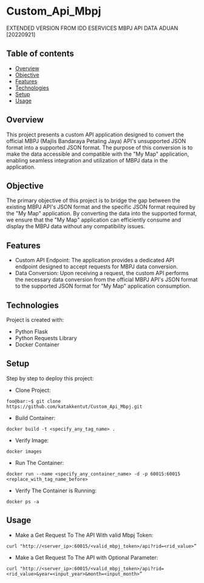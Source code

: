 # Custom_Api_Mbpj
EXTENDED VERSION FROM IDD ESERVICES MBPJ API DATA ADUAN [20220921] 

## Table of contents
* [Overview](#overview)
* [Objective](#objective)
* [Features](#features)
* [Technologies](#technologies)
* [Setup](#setup)
* [Usage](#usage)
  
## Overview

This project presents a custom API application designed to convert the official MBPJ (Majlis Bandaraya Petaling Jaya) API's unsupported JSON format into a supported JSON format. The purpose of this conversion is to make the data accessible and compatible with the "My Map" application, enabling seamless integration and utilization of MBPJ data in the application.

## Objective

The primary objective of this project is to bridge the gap between the existing MBPJ API's JSON format and the specific JSON format required by the "My Map" application. By converting the data into the supported format, we ensure that the "My Map" application can efficiently consume and display the MBPJ data without any compatibility issues.

## Features

* Custom API Endpoint: The application provides a dedicated API endpoint designed to accept requests for MBPJ data conversion.
* Data Conversion: Upon receiving a request, the custom API performs the necessary data conversion from the official MBPJ API's JSON format to the supported JSON format for "My Map" application consumption.
	
## Technologies
Project is created with:
* Python Flask
* Python Requests Library
* Docker Container

	
## Setup
Step by step to deploy this project:

* Clone Project:
```console
foo@bar:~$ git clone https://github.com/katakkentut/Custom_Api_Mbpj.git
```
* Build Container:
```console
docker build -t <specify_any_tag_name> .
```
* Verify Image:
```console
docker images
```
* Run The Container:
```console
docker run --name <specify_any_container_name> -d -p 60015:60015 <replace_with_tag_name_before>
```
* Verify The Container is Running:
```console
docker ps -a
```

## Usage
* Make a Get Request To The API With valid Mbpj Token:
```console
curl "http://<server_ip>:60015/<valid_mbpj_token>/api?rid=<rid_value>”
```
* Make a Get Request To The API with Optional Parameter:
```console
curl "http://<server_ip>:60015/<valid_mbpj_token>/api?rid=<rid_value>&year=<input_year>&month=<input_month>”
```
